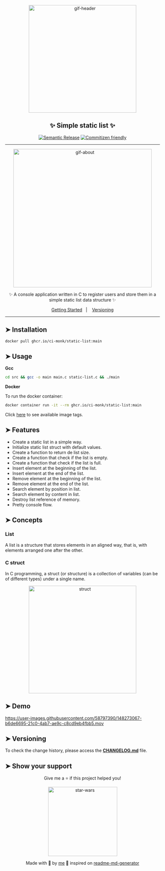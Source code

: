 <div align="center">

<img alt="gif-header" src="https://cdn.hackernoon.com/hn-images/0*KyeIBTwEiX6_sE06" width="350"/>

<h2>✨ Simple static list ✨</h2>

[![Semantic Release](https://img.shields.io/badge/%20%20%F0%9F%93%A6%F0%9F%9A%80-semantic--release-e10079.svg)]()
[![Commitizen friendly](https://img.shields.io/badge/commitizen-friendly-brightgreen.svg)]()

---

<img alt="gif-about" src="https://i.pinimg.com/originals/8b/e4/ef/8be4efc0a8e5bc4903aae00db82cb982.gif" width="450px"/>

<p>✨ A console application written in C to register users and store them in a simple static list data structure ✨</p>

<p>
  <a href="#getting-started">Getting Started</a>&nbsp;&nbsp;&nbsp;|&nbsp;&nbsp;&nbsp;
  <a href="#versioning">Versioning</a>
</p>

</div>

---

## ➤ Installation

```bash
docker pull ghcr.io/ci-monk/static-list:main
```

## ➤ Usage

**Gcc**

```bash
cd src && gcc -o main main.c static-list.c && ./main
```

**Docker**

To run the docker container:

```bash
docker container run -it --rm ghcr.io/ci-monk/static-list:main
```

Click [here](https://github.com/ci-monk/static-list/pkgs/container/static-list/versions) to see available image tags.

## ➤ Features

- Create a static list in a simple way.
- Initialize static list struct with default values.
- Create a function to return de list size.
- Create a function that check if the list is empty.
- Create a function that check if the list is full.
- Insert element at the beginning of the list.
- Insert element at the end of the list.
- Remove element at the beginning of the list.
- Remove element at the end of the list.
- Search element by position in list.
- Search element by content in list.
- Destroy list reference of memory.
- Pretty console flow.

## ➤ Concepts 

### List

A list is a structure that stores
elements in an aligned way, that is,
with elements arranged one after the
other.

### C struct

In C programming, a struct (or structure) is a collection of variables (can be of different types) under a single name.

<p align="center">
  <img alt="struct" src="https://www.geeksforgeeks.org/wp-content/uploads/Structure-In-C.png" width="350px" float="center"/>
</p>

## ➤ Demo 

https://user-images.githubusercontent.com/58797390/148273067-b6de6695-21c0-4ab7-ae9c-c8cd9eb4fbb5.mov

## ➤ Versioning

To check the change history, please access the [**CHANGELOG.md**](CHANGELOG.md) file.

## ➤ Show your support

<div align="center">

Give me a ⭐️ if this project helped you!

<img alt="star-wars" src="https://github.com/lpsm-dev/lpsm-dev/blob/main/assets/yoda.gif" width="225"/>

Made with 💜 by [me](https://github.com/ci-monk) 👋 inspired on [readme-md-generator](https://github.com/kefranabg/readme-md-generator)

</div>
